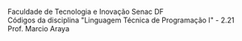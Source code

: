 Faculdade de Tecnologia e Inovação Senac DF  
Códigos da disciplina "Linguagem Técnica de Programação I" - 2.21  
Prof. Marcio  Araya